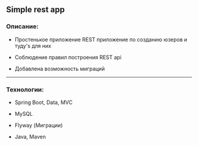 ## Simple rest app

### **Описание:**

- Простенькое приложение REST приложение по созданию юзеров и туду's для них

- Соблюдение правил построения REST api

- Добавлена возможность миграций

-----

### **Технологии:**

- Spring Boot, Data, MVC

- MySQL

- Flyway (Миграции)

- Java, Maven
